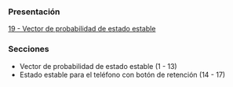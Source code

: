 ### Presentación

[19 - Vector de probabilidad de estado estable](https://www.overleaf.com/read/cpfydpqvyxzs#8095ae)

### Secciones
- Vector de probabilidad de estado estable (1 - 13)
- Estado estable para el teléfono con botón de retención (14 - 17)